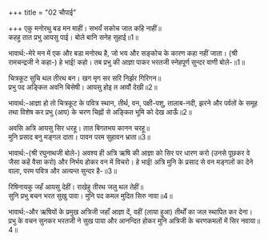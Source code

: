 +++
title = "02 चौपाई"

+++
एकु मनोरथु बड मन माहीं। सभयँ सकोच जात कहि नाहीं॥  
कहहु तात प्रभु आयसु पाई। बोले बानि सनेह सुहाई॥1॥  

भावार्थ:-मेरे मन में एक और बडा मनोरथ है, जो भय और सङ्कोच के कारण कहा नहीं जाता। (श्री रामचन्द्रजी ने कहा-) हे भाई! कहो। तब प्रभु की आज्ञा पाकर भरतजी स्नेहपूर्ण सुन्दर वाणी बोले-॥1॥  

चित्रकूट सुचि थल तीरथ बन। खग मृग सर सरि निर्झर गिरिगन॥  
प्रभु पद अङ्कित अवनि बिसेषी। आयसु होइ त आवौं देखी॥2॥  

भावार्थ:-आज्ञा हो तो चित्रकूट के पवित्र स्थान, तीर्थ, वन, पक्षी-पशु, तालाब-नदी, झरने और पर्वतों के समूह तथा विशेष कर प्रभु (आप) के चरण चिह्नों से अङ्कित भूमि को देख आऊँ॥2॥  

अवसि अत्रि आयसु सिर धरहू। तात बिगतभय कानन चरहू॥  
मुनि प्रसाद बनु मङ्गल दाता। पावन परम सुहावन भ्राता॥3॥  

भावार्थ:-(श्री रघुनाथजी बोले-) अवश्य ही अत्रि ऋषि की आज्ञा को सिर पर धारण करो (उनसे पूछकर वे जैसा कहें वैसा करो) और निर्भय होकर वन में विचरो। हे भाई! अत्रि मुनि के प्रसाद से वन मङ्गलों का देने वाला, परम पवित्र और अत्यन्त सुन्दर है-॥3॥  

रिषिनायकु जहँ आयसु देहीं। राखेहु तीरथ जलु थल तेहीं॥  
सुनि प्रभु बचन भरत सुखु पावा। मुनि पद कमल मुदित सिरु नावा॥4॥  

भावार्थ:-और ऋषियों के प्रमुख अत्रिजी जहाँ आज्ञा दें, वहीं (लाया हुआ) तीर्थों का जल स्थापित कर देना। प्रभु के वचन सुनकर भरतजी ने सुख पाया और आनन्दित होकर मुनि अत्रिजी के चरणकमलों में सिर नवाया॥4॥  
